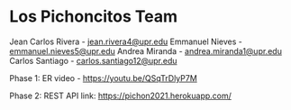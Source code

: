 # Los Pichoncitos Team

Jean Carlos Rivera - jean.rivera4@upr.edu
Emmanuel Nieves - emmanuel.nieves5@upr.edu
Andrea Miranda - andrea.miranda1@upr.edu
Carlos Santiago - carlos.santiago12@upr.edu

Phase 1:
ER video -  https://youtu.be/QSqTrDlyP7M

Phase 2:
REST API link: https://pichon2021.herokuapp.com/
